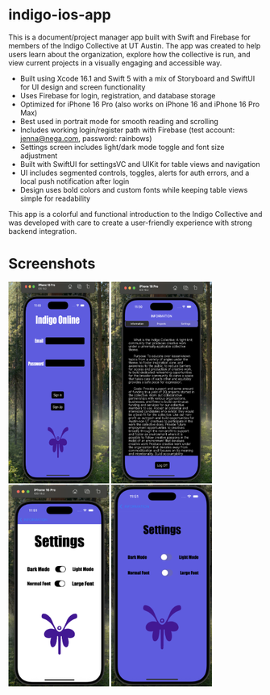 # indigo-ios-app

This is a document/project manager app built with Swift and Firebase for members of the Indigo Collective at UT Austin. The app was created to help users learn about the organization, explore how the collective is run, and view current projects in a visually engaging and accessible way.

- Built using Xcode 16.1 and Swift 5 with a mix of Storyboard and SwiftUI for UI design and screen functionality
- Uses Firebase for login, registration, and database storage  
- Optimized for iPhone 16 Pro (also works on iPhone 16 and iPhone 16 Pro Max)  
- Best used in portrait mode for smooth reading and scrolling  
- Includes working login/register path with Firebase (test account: jenna@nega.com, password: rainbows)  
- Settings screen includes light/dark mode toggle and font size adjustment  
- Built with SwiftUI for settingsVC and UIKit for table views and navigation  
- UI includes segmented controls, toggles, alerts for auth errors, and a local push notification after login  
- Design uses bold colors and custom fonts while keeping table views simple for readability

This app is a colorful and functional introduction to the Indigo Collective and was developed with care to create a user-friendly experience with strong backend integration.

# Screenshots
<p float="left">
  <img src="screenshots/login.png" width="200" height="400"/>
  <img src="screenshots/home.png" width="200" height="400"/>
  <img src="screenshots/light_settings.png" width="200" height="400"/>
  <img src="screenshots/dark_settings.png" width="200" height="400"/>
</p>
